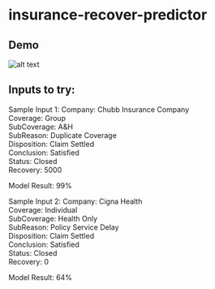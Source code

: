 # insurance-recover-predictor

## Demo 
![alt text](https://github.com/robert-juang/insurance-recover-predictor/blob/main/img/demo.png?raw=true)

## Inputs to try: 

Sample Input 1: 
Company: Chubb Insurance Company <br />
Coverage: Group <br />
SubCoverage: A&H <br />
SubReason: Duplicate Coverage <br />
Disposition: Claim Settled <br />
Conclusion: Satisfied <br />
Status: Closed <br />
Recovery: 5000 <br />

Model Result: 99% <br />

Sample Input 2: 
Company: Cigna Health <br />
Coverage: Individual <br />
SubCoverage: Health Only <br />
SubReason: Policy Service Delay <br />
Disposition: Claim Settled <br />
Conclusion: Satisfied <br />
Status: Closed <br />
Recovery: 0 <br />

Model Result: 64%
